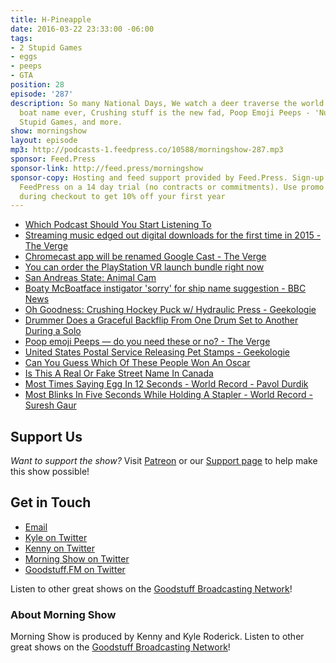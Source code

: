 ```yaml
---
title: H-Pineapple
date: 2016-03-22 23:33:00 -06:00
tags:
- 2 Stupid Games
- eggs
- peeps
- GTA
position: 28
episode: '287'
description: So many National Days, We watch a deer traverse the world of GTA, Best
  boat name ever, Crushing stuff is the new fad, Poop Emoji Peeps - 'Nuff said, 2
  Stupid Games, and more.
show: morningshow
layout: episode
mp3: http://podcasts-1.feedpress.co/10588/morningshow-287.mp3
sponsor: Feed.Press
sponsor-link: http://feed.press/morningshow
sponsor-copy: Hosting and feed support provided by Feed.Press. Sign-up today and try
  FeedPress on a 14 day trial (no contracts or commitments). Use promo code `morningshow`
  during checkout to get 10% off your first year
---
```


* [Which Podcast Should You Start Listening To](http://www.buzzfeed.com/adamdavis/which-podcast-should-you-start-listening-to#.hkXvkWXrAl)
* [Streaming music edged out digital downloads for the first time in 2015 - The Verge](http://www.theverge.com/2016/3/22/11284932/streaming-music-riaa-music-labels-youtube)
* [Chromecast app will be renamed Google Cast - The Verge](http://www.theverge.com/2016/3/22/11284294/chromecast-app-renamed-google-cast)
* [You can order the PlayStation VR launch bundle right now](http://thenextweb.com/gadgets/2016/03/22/playstation-vr-preorders-get-underway-today/)
* [San Andreas State: Animal Cam](http://sanandreasanimalcams.com/)
* [Boaty McBoatface instigator 'sorry' for ship name suggestion - BBC News](http://www.bbc.com/news/world-europe-jersey-35860760?ns_mchannel=social&ns_campaign=bbc_england&ns_source=twitter&ns_linkname=english_regions)
* [Oh Goodness: Crushing Hockey Puck w/ Hydraulic Press - Geekologie](http://geekologie.com/2016/03/oh-goodness-crushing-hockey-puck-w-hydra.php?utm_source=feedburner&utm_medium=feed&utm_campaign=Feed%3A+geekologie%2FiShm+%28Geekologie+-+Gadgets%2C+Gizmos%2C+and+Awesome%29)
* [Drummer Does a Graceful Backflip From One Drum Set to Another During a Solo](http://laughingsquid.com/drummer-does-a-graceful-backflip-from-one-drum-set-to-another-during-a-solo/)
* [Poop emoji Peeps — do you need these or no? - The Verge](http://www.theverge.com/2016/3/22/11284142/poop-emoji-peeps-easter-diy-recipe-poopeep-poopeepoop)
* [United States Postal Service Releasing Pet Stamps - Geekologie](http://geekologie.com/2016/03/united-states-postal-service-releasing-p.php?utm_source=feedburner&utm_medium=feed&utm_campaign=Feed%3A+geekologie%2FiShm+%28Geekologie+-+Gadgets%2C+Gizmos%2C+and+Awesome%29)
* [Can You Guess Which Of These People Won An Oscar](http://www.buzzfeed.com/ilikebuttsandicannotlie/can-you-guess-which-of-these-celebs-has-won-an-osc-25g9g#.yvwpOqaZ94)
* [Is This A Real Or Fake Street Name In Canada](http://www.buzzfeed.com/sarahaspler/cobbledick-cobbledick-cobbledick#.jqo9yPODpN)
* [Most Times Saying Egg In 12 Seconds - World Record - Pavol Durdik](https://recordsetter.com/world-record/saying-egg-12-seconds/46397?autoplay=false)
* [Most Blinks In Five Seconds While Holding A Stapler - World Record - Suresh Gaur](https://recordsetter.com/world-record/blinks-five-while-holding-stapler/46490?autoplay=false)

## Support Us
*Want to support the show?* Visit [Patreon](http://patreon.com/morningshow) or our [Support page](http://goodstuff.fm/support) to help make this show possible!

## Get in Touch
* [Email](mailto:kyle@goodstuff.fm)
* [Kyle on Twitter](http://twitter.com/dogburps)
* [Kenny on Twitter](http://twitter.com/pizzarobotics)
* [Morning Show on Twitter](http://twitter.com/morningshowam)
* [Goodstuff.FM on Twitter](http://twitter.com/goodstufffm)

Listen to other great shows on the [Goodstuff Broadcasting Network](http://goodstuff.fm/shows)!

### About Morning Show
Morning Show is produced by Kenny and Kyle Roderick. Listen to other great shows on the [Goodstuff Broadcasting Network](http://goodstuff.fm/)!
